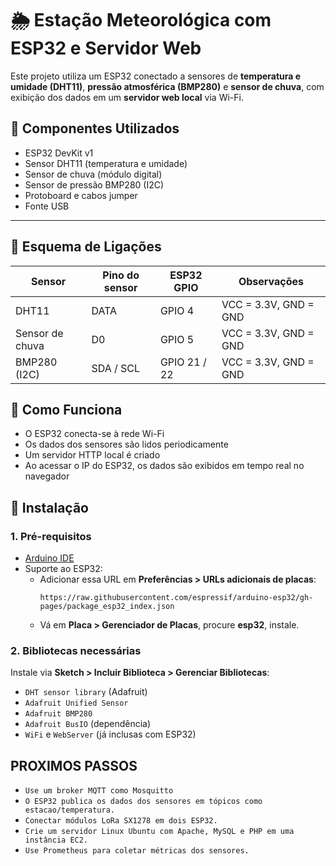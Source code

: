 # 🌦️ Estação Meteorológica com ESP32 e Servidor Web

Este projeto utiliza um ESP32 conectado a sensores de **temperatura e umidade (DHT11)**, **pressão atmosférica (BMP280)** e **sensor de chuva**, com exibição dos dados em um **servidor web local** via Wi-Fi.


## 📌 Componentes Utilizados

- ESP32 DevKit v1
- Sensor DHT11 (temperatura e umidade)
- Sensor de chuva (módulo digital)
- Sensor de pressão BMP280 (I2C)
- Protoboard e cabos jumper
- Fonte USB

---

## 🔌 Esquema de Ligações

| Sensor        | Pino do sensor | ESP32 GPIO | Observações                    |
|---------------|----------------|-------------|-------------------------------|
| DHT11         | DATA           | GPIO 4      | VCC = 3.3V, GND = GND         |
| Sensor de chuva | D0           | GPIO 5      | VCC = 3.3V, GND = GND         |
| BMP280 (I2C)  | SDA / SCL      | GPIO 21 / 22| VCC = 3.3V, GND = GND         |


## 📡 Como Funciona

- O ESP32 conecta-se à rede Wi-Fi
- Os dados dos sensores são lidos periodicamente
- Um servidor HTTP local é criado
- Ao acessar o IP do ESP32, os dados são exibidos em tempo real no navegador


## 📲 Instalação

### 1. Pré-requisitos

- [Arduino IDE](https://www.arduino.cc/en/software)
- Suporte ao ESP32:
  - Adicionar essa URL em **Preferências > URLs adicionais de placas**:  
    ```
    https://raw.githubusercontent.com/espressif/arduino-esp32/gh-pages/package_esp32_index.json
    ```
  - Vá em **Placa > Gerenciador de Placas**, procure **esp32**, instale.

### 2. Bibliotecas necessárias

Instale via **Sketch > Incluir Biblioteca > Gerenciar Bibliotecas**:

- `DHT sensor library` (Adafruit)
- `Adafruit Unified Sensor`
- `Adafruit BMP280`
- `Adafruit BusIO` (dependência)
- `WiFi` e `WebServer` (já inclusas com ESP32)

## PROXIMOS PASSOS
- `Use um broker MQTT como Mosquitto`
- `O ESP32 publica os dados dos sensores em tópicos como estacao/temperatura.`
- `Conectar módulos LoRa SX1278 em dois ESP32.`
- `Crie um servidor Linux Ubuntu com Apache, MySQL e PHP em uma instância EC2.`
- `Use Prometheus para coletar métricas dos sensores.`


